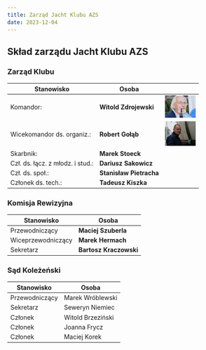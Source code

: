 ```yaml
---
title: Zarząd Jacht Klubu AZS
date: 2023-12-04
---
```

## Skład zarządu Jacht Klubu AZS

### Zarząd Klubu

| Stanowisko                        | Osoba                   |                                               |
|---                                |---                      |---                                            |
| Komandor:                         | **Witold Zdrojewski**   | <img src="Witold-Zdrojewski.jpg" width="70"/> |
| Wicekomandor ds. organiz.:        | **Robert Gołąb**        | <img src="Robert-Gołąb.jpg" width="70"/>      |
| Skarbnik:                         | **Marek Stoeck**        |
| Czł. ds. łącz. z młodz. i stud.:  | **Dariusz Sakowicz**    |
| Czł. ds. społ.:                   | **Stanisław Pietracha** |
| Członek ds. tech.:                | **Tadeusz Kiszka**      |

### Komisja Rewizyjna

| Stanowisko         | Osoba                  |
|---                 |---                     |
| Przewodniczący     | **Maciej Szuberla**    |
| Wiceprzewodniczący | **Marek Hermach**      |
| Sekretarz          | **Bartosz Kraczowski** |

### Sąd Koleżeński

| Stanowisko         | Osoba                  |
|---                 |---                     |
| Przewodniczący     | Marek Wróblewski       |
| Sekretarz          | Seweryn Niemiec        |
| Członek            | Witold Brzeziński      |
| Członek            | Joanna Frycz           |
| Członek            | Maciej Korek           |
